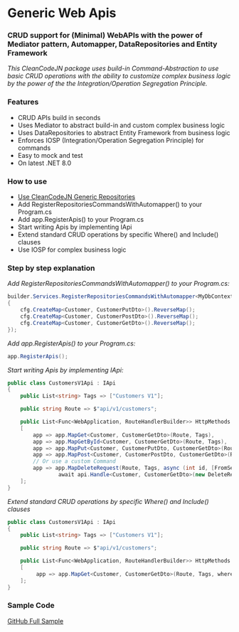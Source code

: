 # Generic Web Apis
### CRUD support for (Minimal) WebAPIs with the power of Mediator pattern, Automapper, DataRepositories and Entity Framework

_This CleanCodeJN package uses build-in Command-Abstraction to use basic CRUD operations with the ability to customize complex 
business logic by the power of the the Integration/Operation Segregation Principle._

### Features

- CRUD APIs build in seconds
- Uses Mediator to abstract build-in and custom complex business logic
- Uses DataRepositories to abstract Entity Framework from business logic
- Enforces IOSP (Integration/Operation Segregation Principle) for commands
- Easy to mock and test
- On latest .NET 8.0

### How to use

- [Use CleanCodeJN Generic Repositories](https://www.nuget.org/packages/CleanCodeJN.Repository.EntityFramework/)
- Add RegisterRepositoriesCommandsWithAutomapper<IDataContext>() to your Program.cs
- Add app.RegisterApis() to your Program.cs
- Start writing Apis by implementing IApi
- Extend standard CRUD operations by specific Where() and Include() clauses
- Use IOSP for complex business logic

### Step by step explanation

_Add RegisterRepositoriesCommandsWithAutomapper<IDataContext>() to your Program.cs:_
```C#
builder.Services.RegisterRepositoriesCommandsWithAutomapper<MyDbContext>(cfg =>
{
    cfg.CreateMap<Customer, CustomerPutDto>().ReverseMap();
    cfg.CreateMap<Customer, CustomerPostDto>().ReverseMap();
    cfg.CreateMap<Customer, CustomerGetDto>().ReverseMap();
});
```

_Add app.RegisterApis() to your Program.cs:_
```C#
app.RegisterApis();
```

_Start writing Apis by implementing IApi:_
```C#
public class CustomersV1Api : IApi
{
    public List<string> Tags => ["Customers V1"];

    public string Route => $"api/v1/customers";

    public List<Func<WebApplication, RouteHandlerBuilder>> HttpMethods =>
    [
        app => app.MapGet<Customer, CustomerGetDto>(Route, Tags),
        app => app.MapGetById<Customer, CustomerGetDto>(Route, Tags),
        app => app.MapPut<Customer, CustomerPutDto, CustomerGetDto>(Route, Tags),
        app => app.MapPost<Customer, CustomerPostDto, CustomerGetDto>(Route, Tags),
        // Or use a custom Command
        app => app.MapDeleteRequest(Route, Tags, async (int id, [FromServices] ApiBase api) =>
                await api.Handle<Customer, CustomerGetDto>(new DeleteRequest<Customer> { Id = id }))
    ];
}
```

_Extend standard CRUD operations by specific Where() and Include() clauses_
```C#
public class CustomersV1Api : IApi
{
    public List<string> Tags => ["Customers V1"];

    public string Route => $"api/v1/customers";

    public List<Func<WebApplication, RouteHandlerBuilder>> HttpMethods =>
    [
         app => app.MapGet<Customer, CustomerGetDto>(Route, Tags, where: x => x.Name.StartsWith("a")),
    ];
}
```

### Sample Code
[GitHub Full Sample](https://github.com/decius999/CleanCodeJN-Generic-Apis/tree/dev/CleanCodeJN.GenericApis.Sample)
